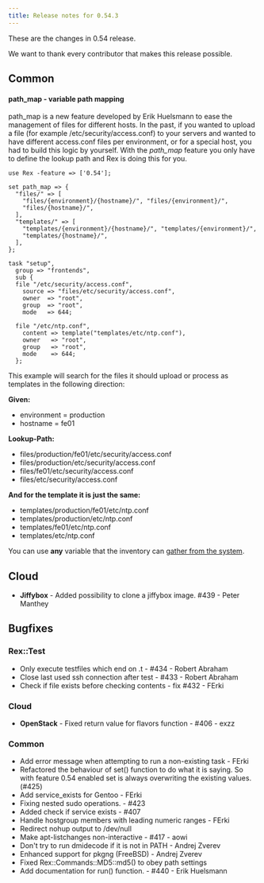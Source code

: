 ```yaml
---
title: Release notes for 0.54.3
---
```


These are the changes in 0.54 release.

We want to thank every contributor that makes this release possible.

## Common

#### path\_map - variable path mapping

path\_map is a new feature developed by Erik Huelsmann to ease the management of files for different hosts. In the past, if you wanted to upload a file (for example /etc/security/access.conf) to your servers and wanted to have different access.conf files per environment, or for a special host, you had to build this logic by yourself. With the *path\_map* feature you only have to define the lookup path and Rex is doing this for you.

    use Rex -feature => ['0.54'];

    set path_map => {
      "files/" => [
        "files/{environment}/{hostname}/", "files/{environment}/",
        "files/{hostname}/",
      ],
      "templates/" => [
        "templates/{environment}/{hostname}/", "templates/{environment}/",
        "templates/{hostname}/",
      ],
    };

    task "setup",
      group => "frontends",
      sub {
      file "/etc/security/access.conf",
        source => "files/etc/security/access.conf",
        owner  => "root",
        group  => "root",
        mode   => 644;

      file "/etc/ntp.conf",
        content => template("templates/etc/ntp.conf"),
        owner   => "root",
        group   => "root",
        mode    => 644;
      };

This example will search for the files it should upload or process as templates in the following direction:

**Given:**

-   environment = production
-   hostname = fe01

**Lookup-Path:**

-   files/production/fe01/etc/security/access.conf
-   files/production/etc/security/access.conf
-   files/fe01/etc/security/access.conf
-   files/etc/security/access.conf

**And for the template it is just the same:**

-   templates/production/fe01/etc/ntp.conf
-   templates/production/etc/ntp.conf
-   templates/fe01/etc/ntp.conf
-   templates/etc/ntp.conf

You can use **any** variable that the inventory can [gather from the system](/howtos/book/getting_info_of_the_environment.html).

## Cloud

-   **Jiffybox** - Added possibility to clone a jiffybox image. \#439 - Peter Manthey

## Bugfixes

### Rex::Test

-   Only execute testfiles which end on .t - \#434 - Robert Abraham
-   Close last used ssh connection after test - \#433 - Robert Abraham
-   Check if file exists before checking contents - fix \#432 - FErki

### Cloud

-   **OpenStack** - Fixed return value for flavors function - \#406 - exzz

### Common

-   Add error message when attempting to run a non-existing task - FErki
-   Refactored the behaviour of set() function to do what it is saying. So with feature 0.54 enabled set is always overwriting the existing values. (\#425)
-   Add service\_exists for Gentoo - FErki
-   Fixing nested sudo operations. - \#423
-   Added check if service exists - \#407
-   Handle hostgroup members with leading numeric ranges - FErki
-   Redirect nohup output to /dev/null
-   Make apt-listchanges non-interactive - \#417 - aowi
-   Don't try to run dmidecode if it is not in PATH - Andrej Zverev
-   Enhanced support for pkgng (FreeBSD) - Andrej Zverev
-   Fixed Rex::Commands::MD5::md5() to obey path settings
-   Add documentation for run() function. - \#440 - Erik Huelsmann


